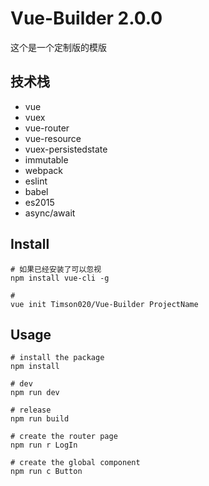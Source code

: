 # Vue-Builder 2.0.0

这个是一个定制版的模版

## 技术栈
- vue
- vuex
- vue-router
- vue-resource
- vuex-persistedstate
- immutable
- webpack
- eslint
- babel
- es2015
- async/await

## Install

```
# 如果已经安装了可以忽视
npm install vue-cli -g

#
vue init Timson020/Vue-Builder ProjectName
```

## Usage
```
# install the package
npm install

# dev
npm run dev

# release
npm run build

# create the router page
npm run r LogIn

# create the global component
npm run c Button
```

